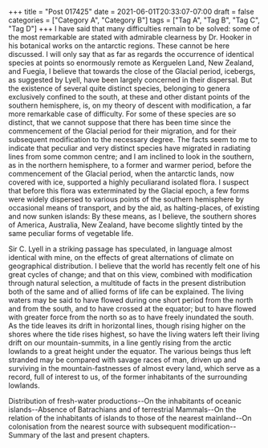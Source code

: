 +++
title = "Post 017425"
date = 2021-06-01T20:33:07-07:00
draft = false
categories = ["Category A", "Category B"]
tags = ["Tag A", "Tag B", "Tag C", "Tag D"]
+++
I have said that many difficulties remain to be solved: some of the most remarkable are stated with admirable clearness by Dr. Hooker in his botanical works on the antarctic regions. These cannot be here discussed. I will only say that as far as regards the occurrence of identical species at points so enormously remote as Kerguelen Land, New Zealand, and Fuegia, I believe that towards the close of the Glacial period, icebergs, as suggested by Lyell, have been largely concerned in their dispersal. But the existence of several quite distinct species, belonging to genera exclusively confined to the south, at these and other distant points of the southern hemisphere, is, on my theory of descent with modification, a far more remarkable case of difficulty. For some of these species are so distinct, that we cannot suppose that there has been time since the commencement of the Glacial period for their migration, and for their subsequent modification to the necessary degree. The facts seem to me to indicate that peculiar and very distinct species have migrated in radiating lines from some common centre; and I am inclined to look in the southern, as in the northern hemisphere, to a former and warmer period, before the commencement of the Glacial period, when the antarctic lands, now covered with ice, supported a highly peculiarand isolated flora. I suspect that before this flora was exterminated by the Glacial epoch, a few forms were widely dispersed to various points of the southern hemisphere by occasional means of transport, and by the aid, as halting-places, of existing and now sunken islands: By these means, as I believe, the southern shores of America, Australia, New Zealand, have become slightly tinted by the same peculiar forms of vegetable life.

Sir C. Lyell in a striking passage has speculated, in language almost identical with mine, on the effects of great alternations of climate on geographical distribution. I believe that the world has recently felt one of his great cycles of change; and that on this view, combined with modification through natural selection, a multitude of facts in the present distribution both of the same and of allied forms of life can be explained. The living waters may be said to have flowed during one short period from the north and from the south, and to have crossed at the equator; but to have flowed with greater force from the north so as to have freely inundated the south. As the tide leaves its drift in horizontal lines, though rising higher on the shores where the tide rises highest, so have the living waters left their living drift on our mountain-summits, in a line gently rising from the arctic lowlands to a great height under the equator. The various beings thus left stranded may be compared with savage races of man, driven up and surviving in the mountain-fastnesses of almost every land, which serve as a record, full of interest to us, of the former inhabitants of the surrounding lowlands.

Distribution of fresh-water productions--On the inhabitants of oceanic islands--Absence of Batrachians and of terrestrial Mammals--On the relation of the inhabitants of islands to those of the nearest mainland--On colonisation from the nearest source with subsequent modification--Summary of the last and present chapters.
